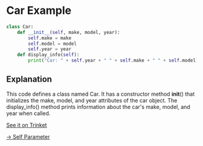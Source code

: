# Car Example

```python
class Car:
    def __init__(self, make, model, year):
        self.make = make
        self.model = model
        self.year = year
    def display_info(self):
        print("Car: " + self.year + " " + self.make + " " + self.model)
```
## Explanation
This code defines a class named Car. It has a constructor method __init__() that initializes the make, model, and year attributes of the car object. The display_info() method prints information about the car's make, model, and year when called.

[See it on Trinket](https://trinket.io/python/2b0b73f09e)

[-> Self Parameter](/classes-methods/05_selfParameter.md)